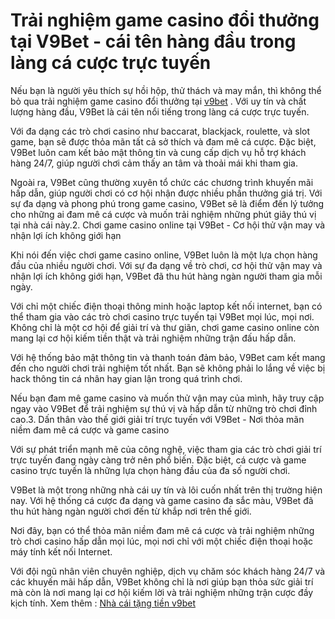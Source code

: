 # Trải nghiệm game casino đổi thưởng tại V9Bet - cái tên hàng đầu trong làng cá cược trực tuyến
 
 Nếu bạn là người yêu thích sự hồi hộp, thử thách và may mắn, thì không thể bỏ qua trải nghiệm game casino đổi thưởng tại <a href="https://v9bet.ren/ "> v9bet</a> . Với uy tín và chất lượng hàng đầu, V9Bet là cái tên nổi tiếng trong làng cá cược trực tuyến.
 
 Với đa dạng các trò chơi casino như baccarat, blackjack, roulette, và slot game, bạn sẽ được thỏa mãn tất cả sở thích và đam mê cá cược. Đặc biệt, V9Bet luôn cam kết bảo mật thông tin và cung cấp dịch vụ hỗ trợ khách hàng 24/7, giúp người chơi cảm thấy an tâm và thoải mái khi tham gia.
 
 Ngoài ra, V9Bet cũng thường xuyên tổ chức các chương trình khuyến mãi hấp dẫn, giúp người chơi có cơ hội nhận được nhiều phần thưởng giá trị. Với sự đa dạng và phong phú trong game casino, V9Bet sẽ là điểm đến lý tưởng cho những ai đam mê cá cược và muốn trải nghiệm những phút giây thú vị tại nhà cái này.2. Chơi game casino online tại V9Bet - Cơ hội thử vận may và nhận lợi ích không giới hạn
 
 Khi nói đến việc chơi game casino online, V9Bet luôn là một lựa chọn hàng đầu của nhiều người chơi. Với sự đa dạng về trò chơi, cơ hội thử vận may và nhận lợi ích không giới hạn, V9Bet đã thu hút hàng ngàn người tham gia mỗi ngày.
 
 Với chỉ một chiếc điện thoại thông minh hoặc laptop kết nối internet, bạn có thể tham gia vào các trò chơi casino trực tuyến tại V9Bet mọi lúc, mọi nơi. Không chỉ là một cơ hội để giải trí và thư giãn, chơi game casino online còn mang lại cơ hội kiếm tiền thật và trải nghiệm những trận đấu hấp dẫn.
 
 Với hệ thống bảo mật thông tin và thanh toán đảm bảo, V9Bet cam kết mang đến cho người chơi trải nghiệm tốt nhất. Bạn sẽ không phải lo lắng về việc bị hack thông tin cá nhân hay gian lận trong quá trình chơi.
 
 Nếu bạn đam mê game casino và muốn thử vận may của mình, hãy truy cập ngay vào V9Bet để trải nghiệm sự thú vị và hấp dẫn từ những trò chơi đỉnh cao.3. Dấn thân vào thế giới giải trí trực tuyến với V9Bet - Nơi thỏa mãn niềm đam mê cá cược và game casino
 
 Với sự phát triển mạnh mẽ của công nghệ, việc tham gia các trò chơi giải trí trực tuyến đang ngày càng trở nên phổ biến. Đặc biệt, cá cược và game casino trực tuyến là những lựa chọn hàng đầu của đa số người chơi.
 
 V9Bet là một trong những nhà cái uy tín và lôi cuốn nhất trên thị trường hiện nay. Với hệ thống cá cược đa dạng và game casino đa sắc màu, V9Bet đã thu hút hàng ngàn người chơi đến từ khắp nơi trên thế giới.
 
 Nơi đây, bạn có thể thỏa mãn niềm đam mê cá cược và trải nghiệm những trò chơi casino hấp dẫn mọi lúc, mọi nơi chỉ với một chiếc điện thoại hoặc máy tính kết nối Internet.
 
 Với đội ngũ nhân viên chuyên nghiệp, dịch vụ chăm sóc khách hàng 24/7 và các khuyến mãi hấp dẫn, V9Bet không chỉ là nơi giúp bạn thỏa sức giải trí mà còn là nơi mang lại cơ hội kiếm lời và trải nghiệm những trận cược đầy kịch tính.
Xem thêm : <a href="https://v9bet.ren/ "> Nhà cái tặng tiền v9bet</a>


